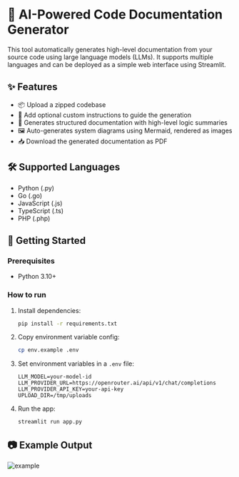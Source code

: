 # 🧠 AI-Powered Code Documentation Generator

This tool automatically generates high-level documentation from your source code using large language models (LLMs). It supports multiple languages and can be deployed as a simple web interface using Streamlit.

## ✨ Features

- 📦 Upload a zipped codebase
- 📝 Add optional custom instructions to guide the generation
- 📘 Generates structured documentation with high-level logic summaries
- 🖼️ Auto-generates system diagrams using Mermaid, rendered as images
- 📥 Download the generated documentation as PDF

## 🛠️ Supported Languages

- Python (.py)
- Go (.go)
- JavaScript (.js)
- TypeScript (.ts)
- PHP (.php)

## 🚀 Getting Started

### Prerequisites

- Python 3.10+

### How to run


1. Install dependencies:
   ```bash
   pip install -r requirements.txt
   ```

2. Copy environment variable config:
   ```bash
   cp env.example .env
   ```
2. Set environment variables in a `.env` file:
   ```env
   LLM_MODEL=your-model-id
   LLM_PROVIDER_URL=https://openrouter.ai/api/v1/chat/completions
   LLM_PROVIDER_API_KEY=your-api-key
   UPLOAD_DIR=/tmp/uploads
   ```

3. Run the app:
   ```bash
   streamlit run app.py
   ```

## 📷 Example Output

![example](./screenshots/example_output.png)

